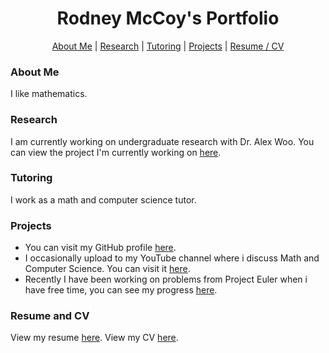 

<h1 align="center">Rodney McCoy's Portfolio</h1>

<div align="center">
  <p align="center"> <a href="#about-me">About Me</a> | <a href="#research">Research</a> | <a href="#tutoring">Tutoring</a> | <a href="#projects">Projects</a> | <a href="#resume-and-cv">Resume / CV</a> </p>
</div>


<h3 align="left">About Me</h3>

<p> I like mathematics. </p>


<h3 align="left">Research</h3>


<p>I am currently working on undergraduate research with Dr. Alex Woo. You can view the project I'm currently working on <a href="https://github.com/RodneyMcCoy/shallow-permutations">here</a>.</p>


<h3 align="left">Tutoring</h3>


<p>I work as a math and computer science tutor.</p>


<h3 align="left">Projects</h3>


<ul>
  <li>You can visit my GitHub profile <a href="https://github.com/RodneyMcCoy">here</a>.</li>
  <li>I occasionally upload to my YouTube channel where i discuss Math and Computer Science. You can visit it <a href = "https://www.youtube.com/@graph_garden
">here</a>.</li>
  <li>Recently I have been working on problems from Project Euler when i have free time, you can see my progress <a href = "https://projecteuler.net/progress=RodneyMcCoy">here</a>.</li>
</ul>


<h3 align="left">Resume and CV</h3>


<p>View my resume <a href="Resume.pdf">here</a>. View my CV <a href="CV.pdf">here</a>.</p>
